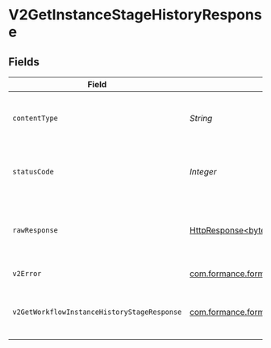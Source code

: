 # V2GetInstanceStageHistoryResponse


## Fields

| Field                                                                                                                                                 | Type                                                                                                                                                  | Required                                                                                                                                              | Description                                                                                                                                           |
| ----------------------------------------------------------------------------------------------------------------------------------------------------- | ----------------------------------------------------------------------------------------------------------------------------------------------------- | ----------------------------------------------------------------------------------------------------------------------------------------------------- | ----------------------------------------------------------------------------------------------------------------------------------------------------- |
| `contentType`                                                                                                                                         | *String*                                                                                                                                              | :heavy_check_mark:                                                                                                                                    | HTTP response content type for this operation                                                                                                         |
| `statusCode`                                                                                                                                          | *Integer*                                                                                                                                             | :heavy_check_mark:                                                                                                                                    | HTTP response status code for this operation                                                                                                          |
| `rawResponse`                                                                                                                                         | [HttpResponse<byte[]>](https://docs.oracle.com/en/java/javase/11/docs/api/java.net.http/java/net/http/HttpResponse.html)                              | :heavy_minus_sign:                                                                                                                                    | Raw HTTP response; suitable for custom response parsing                                                                                               |
| `v2Error`                                                                                                                                             | [com.formance.formance_sdk.models.shared.V2Error](../../models/shared/V2Error.md)                                                                     | :heavy_minus_sign:                                                                                                                                    | General error                                                                                                                                         |
| `v2GetWorkflowInstanceHistoryStageResponse`                                                                                                           | [com.formance.formance_sdk.models.shared.V2GetWorkflowInstanceHistoryStageResponse](../../models/shared/V2GetWorkflowInstanceHistoryStageResponse.md) | :heavy_minus_sign:                                                                                                                                    | The workflow instance stage history                                                                                                                   |